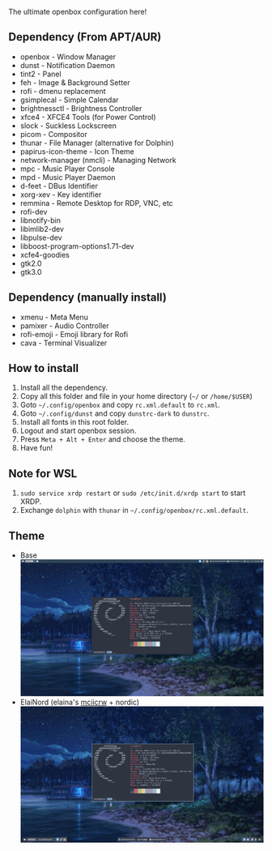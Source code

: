 The ultimate openbox configuration here!

## Dependency (From APT/AUR)
- openbox - Window Manager
- dunst - Notification Daemon
- tint2 - Panel
- feh - Image & Background Setter
- rofi - dmenu replacement
- gsimplecal - Simple Calendar
- brightnessctl - Brightness Controller
- xfce4 - XFCE4 Tools (for Power Control)
- slock - Suckless Lockscreen
- picom - Compositor
- thunar - File Manager (alternative for Dolphin)
- papirus-icon-theme - Icon Theme
- network-manager (nmcli) - Managing Network
- mpc - Music Player Console
- mpd - Music Player Daemon
- d-feet - DBus Identifier
- xorg-xev - Key identifier
- remmina - Remote Desktop for RDP, VNC, etc
- rofi-dev
- libnotify-bin
- libimlib2-dev
- libpulse-dev
- libboost-program-options1.71-dev 
- xcfe4-goodies
- gtk2.0
- gtk3.0

## Dependency (manually install)
- xmenu - Meta Menu
- pamixer - Audio Controller
- rofi-emoji - Emoji library for Rofi
- cava - Terminal Visualizer

## How to install
1. Install all the dependency.
2. Copy all this folder and file in your home directory (`~/` or `/home/$USER`)
3. Goto `~/.config/openbox` and copy `rc.xml.default` to `rc.xml`.
4. Goto `~/.config/dunst` and copy `dunstrc-dark` to `dunstrc`.
5. Install all fonts in this root folder.
6. Logout and start openbox session.
7. Press `Meta + Alt + Enter` and choose the theme.
8. Have fun!

## Note for WSL
1. `sudo service xrdp restart` or `sudo /etc/init.d/xrdp start` to start XRDP.
2. Exchange `dolphin` with `thunar` in `~/.config/openbox/rc.xml.default`.

## Theme
- Base
![base](./ss/base.png)
- ElaiNord (elaina's [mciicrw](https://github.com/mciicrw) + nordic)
![elainord](./ss/elainord.png)
